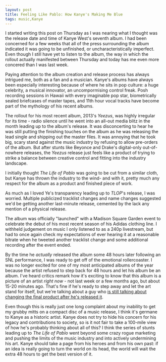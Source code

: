 ```yaml
---
layout: post
title: Feeling Like Pablo: How Kanye's Making Me Blue
tags: music,Kanye
---
```


I started writing this post on Thursday as I was nearing what I thought was the release date and time of Kanye West's seventh album. I had been concerned for a few weeks that all of the press surrounding the album indicated it was going to be unfinished, or uncharacteristically imperfect.  Even though I still have yet to listen to the album, the way in which the rollout actually manifested between Thursday and today has me even more concered than I was last week.
<!--excerpt-->
Paying attention to the album creation and release process has always intrigued me, both as a fan and a musician.  Kanye's albums have always been especially interesting because of where he sits in pop culture: a huge celebrity, a musical innovator, an uncompormising control freak. Posh recording sessions in Hawaii with every imaginable pop star, biometrically sealed briefcases of master tapes, and 11th hour vocal tracks have become part of the mythology of his recent albums.

The rollout for his most recent album, 2013's *Yeezus*, was highly irregular for its time - radio silence until he went into an all-out media blitz in the month leading up to the album's release.  It was disconcerting to hear he was still putting the finishing touches on the album as he was releasing the lead single and shipping out the master files. It was annoying that he took big, scary stand against the music industry by refusing to allow pre-orders of the album.  But after stunts like Beyonce and Drake's digital-only out-of-nowhere releases, the *Yeezus* release just feels like a product of trying to strike a balance between creative control and fitting into the industry landscape.

I initially thought *The Life of Pablo* was going to be cut from a similar cloth, but Kanye has thrown the industry to the wind- and with it, pretty much any respect for the album as a product and finished piece of work.

As much as I loved Ye's transparency leading up to *TLOP*'s release, I was worried.  Multiple publicized tracklist changes and name changes suggested we'd be getting another last-minute release, cemented by the lack any mention of a physical release. 

The album was officially "launched" with a Madison Square Garden event to celebrate the debut of his most recent season of his Adidas clothing line.  I withheld judgement on music I only listened to as a 240p livestream, but had to once again check my expectations of ever hearing it at a reasonable bitrate when he tweeted another tracklist change and some additional recording after the event ended.

By the time he *actually* released the album some 48 hours later following an SNL performance, I was ready to get off of the emotional rollercoaster. I was no longer excited for one of my most anticipated albums of the year because the artist refused to step back for 48 hours and let his album be an album. I've heard critics remark how it's exciting to know that this album is a picture of an artist *right now* - not last week or a few months ago, but about 15-20 minutes ago.  That's fine if he's ready to step away and let the art stand for itself, but we're talking about a guy who [is still talking about changing the final product after he's released it](https://twitter.com/kanyewest/status/698971890581401600).

Even though this is really just one long complaint about my inability to get my grubby mitts on a compact disc of a music release, I think it's germane to Kanye as a historic artist. Kanye does not try to hide his concern for his legacy and contributions to society, so is it not fair to take a 100-mile view of how he's probably thinking about all of this? I think the series of stunts leading up to *The Life of Pablo* went beyond some crazy rogue marketing and pushing the limits of the music industry and into actively undermining his art. Kanye should take a page from his heroes and from his own past: if an idea is really going to turn the world on its head, the world will wait the extra 48 hours to get the best version of it.
